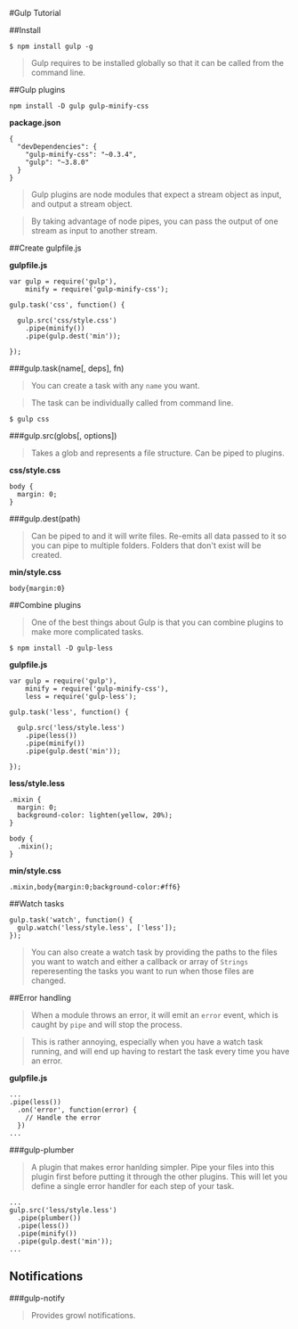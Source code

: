#Gulp Tutorial

##Install
 
    $ npm install gulp -g

> Gulp requires to be installed globally so that it can be called from the command line.


##Gulp plugins

    npm install -D gulp gulp-minify-css

**package.json**

    {
      "devDependencies": {
        "gulp-minify-css": "~0.3.4",
        "gulp": "~3.8.0"
      }
    }
    
> Gulp plugins are node modules that expect a stream object as input, and output a stream object.

> By taking advantage of node pipes, you can pass the output of one stream as input to another stream.


##Create gulpfile.js

**gulpfile.js**

    var gulp = require('gulp'),
        minify = require('gulp-minify-css');

    gulp.task('css', function() {

      gulp.src('css/style.css')
        .pipe(minify())
        .pipe(gulp.dest('min'));

    });

###gulp.task(name[, deps], fn)
> You can create a task with any `name` you want.

> The task can be individually called from command line.

    $ gulp css


###gulp.src(globs[, options])
> Takes a glob and represents a file structure. Can be piped to plugins.

**css/style.css**

    body {
      margin: 0;
    }


###gulp.dest(path)
> Can be piped to and it will write files. Re-emits all data passed to it so you can pipe to multiple folders. Folders that don't exist will be created.

**min/style.css**

    body{margin:0}
    
##Combine plugins
> One of the best things about Gulp is that you can combine plugins to make more complicated tasks.

    $ npm install -D gulp-less
    
**gulpfile.js**

    var gulp = require('gulp'),
        minify = require('gulp-minify-css'),
        less = require('gulp-less');

    gulp.task('less', function() {

      gulp.src('less/style.less')
        .pipe(less())
        .pipe(minify())
        .pipe(gulp.dest('min'));

    });

**less/style.less**

    .mixin {
      margin: 0;
      background-color: lighten(yellow, 20%);
    }

    body {
      .mixin();
    }

**min/style.css**

    .mixin,body{margin:0;background-color:#ff6}
    
##Watch tasks

    gulp.task('watch', function() {
      gulp.watch('less/style.less', ['less']);
    });

> You can also create a watch task by providing the paths to the files you want to watch and either a callback or array of `Strings` reperesenting the tasks you want to run when those files are changed.

##Error handling
> When a module throws an error, it will emit an `error` event, which is caught by `pipe` and will stop the process.

> This is rather annoying, especially when you have a watch task running, and will end up having to restart the task every time you have an error.

**gulpfile.js**

    ...
    .pipe(less())
      .on('error', function(error) {
        // Handle the error
      })
    ...

###gulp-plumber
> A plugin that makes error hanlding simpler. Pipe your files into this plugin first before putting it through the other plugins. This will let you define a single error handler for each step of your task.

    ...
    gulp.src('less/style.less')
      .pipe(plumber())
      .pipe(less())
      .pipe(minify())
      .pipe(gulp.dest('min'));
    ...

## Notifications

###gulp-notify
> Provides growl notifications.


